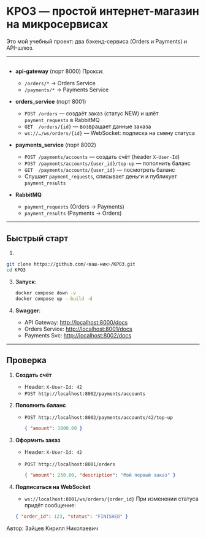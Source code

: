 # KPO3 — простой интернет-магазин на микросервисах

Это мой учебный проект: два бэкенд-сервиса (Orders и Payments) и API-шлюз.

---

##

* **api-gateway** (порт 8000)
  Прокси:

  * `/orders/*` → Orders Service
  * `/payments/*` → Payments Service

* **orders\_service** (порт 8001)

  * `POST /orders` — создаёт заказ (статус NEW) и шлёт `payment_requests` в RabbitMQ
  * `GET  /orders/{id}` — возвращает данные заказа
  * `ws://…/ws/orders/{id}` — WebSocket: подписка на смену статуса

* **payments\_service** (порт 8002)

  * `POST /payments/accounts`                     — создать счёт (header `X-User-Id`)
  * `POST /payments/accounts/{user_id}/top-up`    — пополнить баланс
  * `GET  /payments/accounts/{user_id}`           — посмотреть баланс
  * Слушает `payment_requests`, списывает деньги и публикует `payment_results`

* **RabbitMQ**

  * `payment_requests` (Orders → Payments)
  * `payment_results`  (Payments → Orders)

---

## Быстрый старт

1. 

   ```bash
   git clone https://github.com/<ваш-ник>/KPO3.git
   cd KPO3
   ```

3. **Запуск**:

   ```bash
   docker compose down -v
   docker compose up --build -d
   ```

4. **Swagger**:

   * API Gateway:    [http://localhost:8000/docs](http://localhost:8000/docs)
   * Orders Service: [http://localhost:8001/docs](http://localhost:8001/docs)
   * Payments Svс:   [http://localhost:8002/docs](http://localhost:8002/docs)

---

## Проверка

1. **Создать счёт**

   * Header: `X-User-Id: 42`
   * `POST http://localhost:8002/payments/accounts`

2. **Пополнить баланс**

   * `POST http://localhost:8002/payments/accounts/42/top-up`

     ```json
     { "amount": 1000.00 }
     ```

3. **Оформить заказ**

   * Header: `X-User-Id: 42`
   * `POST http://localhost:8001/orders`

     ```json
     { "amount": 250.00, "description": "Мой первый заказ" }
     ```

4. **Подписаться на WebSocket**

   * `ws://localhost:8001/ws/orders/{order_id}`
     При изменении статуса придёт сообщение:

   ```json
   { "order_id": 123, "status": "FINISHED" }
   ```



Автор: Зайцев Кирилл Николаевич
